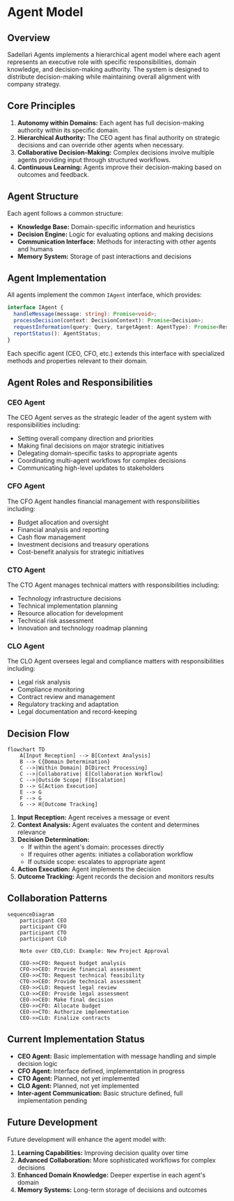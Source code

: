 # Agent Model

## Overview

Sadellari Agents implements a hierarchical agent model where each agent represents an executive role with specific responsibilities, domain knowledge, and decision-making authority. The system is designed to distribute decision-making while maintaining overall alignment with company strategy.

## Core Principles

1. **Autonomy within Domains:** Each agent has full decision-making authority within its specific domain.
2. **Hierarchical Authority:** The CEO agent has final authority on strategic decisions and can override other agents when necessary.
3. **Collaborative Decision-Making:** Complex decisions involve multiple agents providing input through structured workflows.
4. **Continuous Learning:** Agents improve their decision-making based on outcomes and feedback.

## Agent Structure

Each agent follows a common structure:

- **Knowledge Base:** Domain-specific information and heuristics
- **Decision Engine:** Logic for evaluating options and making decisions
- **Communication Interface:** Methods for interacting with other agents and humans
- **Memory System:** Storage of past interactions and decisions

## Agent Implementation

All agents implement the common `IAgent` interface, which provides:

```typescript
interface IAgent {
  handleMessage(message: string): Promise<void>;
  processDecision(context: DecisionContext): Promise<Decision>;
  requestInformation(query: Query, targetAgent: AgentType): Promise<Response>;
  reportStatus(): AgentStatus;
}
```

Each specific agent (CEO, CFO, etc.) extends this interface with specialized methods and properties relevant to their domain.

## Agent Roles and Responsibilities

### CEO Agent

The CEO Agent serves as the strategic leader of the agent system with responsibilities including:

- Setting overall company direction and priorities
- Making final decisions on major strategic initiatives
- Delegating domain-specific tasks to appropriate agents
- Coordinating multi-agent workflows for complex decisions
- Communicating high-level updates to stakeholders

### CFO Agent

The CFO Agent handles financial management with responsibilities including:

- Budget allocation and oversight
- Financial analysis and reporting
- Cash flow management
- Investment decisions and treasury operations
- Cost-benefit analysis for strategic initiatives

### CTO Agent

The CTO Agent manages technical matters with responsibilities including:

- Technology infrastructure decisions
- Technical implementation planning
- Resource allocation for development
- Technical risk assessment
- Innovation and technology roadmap planning

### CLO Agent

The CLO Agent oversees legal and compliance matters with responsibilities including:

- Legal risk analysis
- Compliance monitoring
- Contract review and management
- Regulatory tracking and adaptation
- Legal documentation and record-keeping

## Decision Flow

```mermaid
flowchart TD
    A[Input Reception] --> B[Context Analysis]
    B --> C{Domain Determination}
    C -->|Within Domain| D[Direct Processing]
    C -->|Collaborative| E[Collaboration Workflow]
    C -->|Outside Scope| F[Escalation]
    D --> G[Action Execution]
    E --> G
    F --> G
    G --> H[Outcome Tracking]
```

1. **Input Reception:** Agent receives a message or event
2. **Context Analysis:** Agent evaluates the content and determines relevance
3. **Decision Determination:**
   - If within the agent's domain: processes directly
   - If requires other agents: initiates a collaboration workflow
   - If outside scope: escalates to appropriate agent
4. **Action Execution:** Agent implements the decision
5. **Outcome Tracking:** Agent records the decision and monitors results

## Collaboration Patterns

```mermaid
sequenceDiagram
    participant CEO
    participant CFO
    participant CTO
    participant CLO
    
    Note over CEO,CLO: Example: New Project Approval
    
    CEO->>CFO: Request budget analysis
    CFO->>CEO: Provide financial assessment
    CEO->>CTO: Request technical feasibility
    CTO->>CEO: Provide technical assessment
    CEO->>CLO: Request legal review
    CLO->>CEO: Provide legal assessment
    CEO->>CEO: Make final decision
    CEO->>CFO: Allocate budget
    CEO->>CTO: Authorize implementation
    CEO->>CLO: Finalize contracts
```

## Current Implementation Status

- **CEO Agent:** Basic implementation with message handling and simple decision logic
- **CFO Agent:** Interface defined, implementation in progress
- **CTO Agent:** Planned, not yet implemented
- **CLO Agent:** Planned, not yet implemented
- **Inter-agent Communication:** Basic structure defined, full implementation pending

## Future Development

Future development will enhance the agent model with:

1. **Learning Capabilities:** Improving decision quality over time
2. **Advanced Collaboration:** More sophisticated workflows for complex decisions
3. **Enhanced Domain Knowledge:** Deeper expertise in each agent's domain
4. **Memory Systems:** Long-term storage of decisions and outcomes

